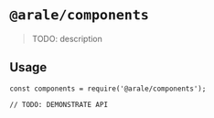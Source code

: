 # `@arale/components`

> TODO: description

## Usage

```
const components = require('@arale/components');

// TODO: DEMONSTRATE API
```
